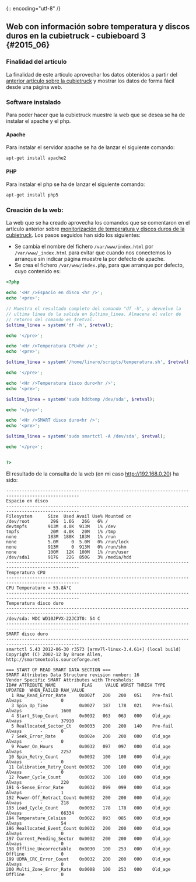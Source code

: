 {:: encoding="utf-8" /}
## Web con información sobre temperatura y discos duros en la cubietruck - cubieboard 3 {#2015_06}

### Finalidad del artículo

La finalidad de este artículo aprovechar los datos obtenidos a partir del [anterior artículo sobre la cubietruck](../2014/informacion_sobre_temperatura_y_discos_duros_en_la_cubietruck_cubieboard_3.md) y mostrar los datos de forma fácil desde una página web.

### Software instalado

Para poder hacer que la cubietruck muestre la web que se desea se ha de instalar el apache y el php.

#### Apache

Para instalar el servidor apache se ha de lanzar el siguiente comando:
``` bash
apt-get install apache2
```

#### PHP

Para instalar el php se ha de lanzar el siguiente comando:
``` bash
apt-get install php5
```

### Creación de la web:

La web que se ha creado aprovecha los comandos que se comentaron en el artículo anterior sobre [monitorización de temperatura y discos duros de la cubietruck](../2014/informacion_sobre_temperatura_y_discos_duros_en_la_cubietruck_cubieboard_3.md).
Los pasos seguidos han sido los siguientes:

* Se cambia el nombre del fichero `/var/www/index.html` por `/var/www/_index.html` para evitar que cuando nos conectemos lo arranque sin indicar página muestre la por defecto de apache.
* Se crea el fichero `/var/www/index.php`, para que arranque por defecto, cuyo contenido es:

``` php
<?php

echo '<Hr />Espacio en disco <hr />';
echo '<pre>';

// Muestra el resultado completo del comando "df -h", y devuelve la
// ultima linea de la salida en $ultima_linea. Almacena el valor de
// retorno del comando en $retval.
$ultima_linea = system('df -h', $retval);

echo '</pre>';

echo '<Hr />Temperatura CPU<hr />';
echo '<pre>';

$ultima_linea = system('/home/linaro/scripts/temperatura.sh', $retval);

echo '</pre>';

echo '<Hr />Temperatura disco duro<hr />';
echo '<pre>';

$ultima_linea = system('sudo hddtemp /dev/sda', $retval);

echo '</pre>';

echo '<Hr />SMART disco duro<hr />';
echo '<pre>';

$ultima_linea = system('sudo smartctl -A /dev/sda', $retval);

echo '</pre>';


?>

```

El resultado de la consulta de la web (en mi caso http://192.168.0.20) ha sido:

```
--------------------------------------------------------------------------------------------------
Espacio en disco
--------------------------------------------------------------------------------------------------
Filesystem      Size  Used Avail Use% Mounted on
/dev/root        29G  1.6G   26G   6% /
devtmpfs        913M  4.0K  913M   1% /dev
tmpfs            20M  4.0K   20M   1% /tmp
none            183M  188K  183M   1% /run
none            5.0M     0  5.0M   0% /run/lock
none            913M     0  913M   0% /run/shm
none            100M   12K  100M   1% /run/user
/dev/sda1       917G   22G  850G   3% /media/hdd
--------------------------------------------------------------------------------------------------
Temperatura CPU
--------------------------------------------------------------------------------------------------
CPU Temperature = 53.8Â°C
--------------------------------------------------------------------------------------------------
Temperatura disco duro
--------------------------------------------------------------------------------------------------
/dev/sda: WDC WD10JPVX-22JC3T0: 54 C
--------------------------------------------------------------------------------------------------
SMART disco duro
--------------------------------------------------------------------------------------------------
smartctl 5.43 2012-06-30 r3573 [armv7l-linux-3.4.61+] (local build)
Copyright (C) 2002-12 by Bruce Allen, http://smartmontools.sourceforge.net

=== START OF READ SMART DATA SECTION ===
SMART Attributes Data Structure revision number: 16
Vendor Specific SMART Attributes with Thresholds:
ID## ATTRIBUTE_NAME          FLAG     VALUE WORST THRESH TYPE      UPDATED  WHEN_FAILED RAW_VALUE
  1 Raw_Read_Error_Rate     0x002f   200   200   051    Pre-fail  Always       -       0
  3 Spin_Up_Time            0x0027   187   178   021    Pre-fail  Always       -       1608
  4 Start_Stop_Count        0x0032   063   063   000    Old_age   Always       -       37910
  5 Reallocated_Sector_Ct   0x0033   200   200   140    Pre-fail  Always       -       0
  7 Seek_Error_Rate         0x002e   200   200   000    Old_age   Always       -       0
  9 Power_On_Hours          0x0032   097   097   000    Old_age   Always       -       2257
 10 Spin_Retry_Count        0x0032   100   100   000    Old_age   Always       -       0
 11 Calibration_Retry_Count 0x0032   100   100   000    Old_age   Always       -       0
 12 Power_Cycle_Count       0x0032   100   100   000    Old_age   Always       -       220
191 G-Sense_Error_Rate      0x0032   099   099   000    Old_age   Always       -       1
192 Power-Off_Retract_Count 0x0032   200   200   000    Old_age   Always       -       218
193 Load_Cycle_Count        0x0032   178   178   000    Old_age   Always       -       66334
194 Temperature_Celsius     0x0022   093   085   000    Old_age   Always       -       54
196 Reallocated_Event_Count 0x0032   200   200   000    Old_age   Always       -       0
197 Current_Pending_Sector  0x0032   200   200   000    Old_age   Always       -       0
198 Offline_Uncorrectable   0x0030   100   253   000    Old_age   Offline      -       0
199 UDMA_CRC_Error_Count    0x0032   200   200   000    Old_age   Always       -       0
200 Multi_Zone_Error_Rate   0x0008   100   253   000    Old_age   Offline      -       0


```
